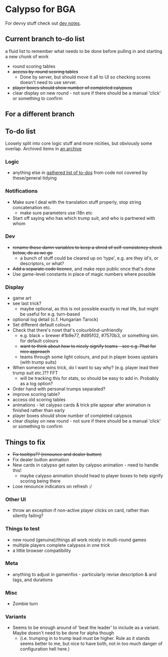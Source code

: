 # Calypso for BGA

For devvy stuff check out [dev notes](misc/dev.md).

## Current branch to-do list

a fluid list to remember what needs to be done before pulling in and starting a new chunk of work

* round scoring tables
* ~~access by-round scoring tables~~
  * Done by server, but should move it all to UI so checking scores doesn't need to use server.
* ~~player boxes should show number of completed calypsos~~
* clear display on new round - not sure if there should be a manual 'click' or something to confirm

## For a different branch

## To-do list

Loosely split into core logic stuff and more nicities, but obviously some overlap. Archived items in [an archive](misc/archive.md)

### Logic

* anything else in [gathered list of to-dos](misc/todo_list) from code not covered by these/general tidying

### Notifications

* Make sure I deal with the translation stuff properly, stop string concatenation etc.
  * make sure parameters use i18n etc
* Start off saying who has which trump suit, and who is partnered with whom

### Dev

* ~~rename those damn variables to keep a shred of self-consistency check below, do as we go~~
  *  a bunch of stuff could be cleared up on 'type', e.g. are they _id's_, or descriptors, or what?
* ~~Add a separate code licence~~, and make repo public once that's done
* Use game-level constants in place of magic numbers where possible

### Display

* game art
* see last trick?
  * maybe optional, as this is not possible exactly in real life, but might be useful for e.g. turn-based
* optional log detail (c.f. Hungarian Tarock)
* Set different default colours
* Check that there's nowt that's colourblind-unfriendly
  * e.g. black + brewer #1b9e77, #d95f02, #7570b3, or something sim. for default colours
  * ~~want to think about how to nicely signify teams - see e.g. Phat for nice approach~~
  * teams through some light colours, and put in player boxes upstairs (with trump suits)
* When someone wins trick, do I want to say why? (e.g. player lead their trump suit etc.)?? FFT
  * will be tracking this for stats, so should be easy to add in. Probably as a log option?
* Order hand with personal trumps separated?
* improve scoring table?
* access old scoring tables
* animations - let calypso cards & trick pile appear after animation is finished rather than early
* player boxes should show number of completed calypsos
* clear display on new round - not sure if there should be a manual 'click' or something to confirm

## Things to fix

* ~~Fix tooltips?? (renounce and dealer button)~~
* Fix dealer button animation
* New cards in calypso get eaten by calypso animation - need to handle this!
  * maybe calypso animation should head to player boxes to help signify scoring being there
* Lose renounce indicators on refresh :/

### Other UI

* throw an exception if non-active player clicks on card, rather than silently failing?

### Things to test

* new round (genuine)/things all work nicely in multi-round games
* multiple players complete calypsos in one trick
* a little browser compatibility

### Meta

* anything to adjust in gameinfos - particularly revise description & and tags, and durations

### Misc

* Zombie turn

### Variants

* Seems to be enough around of 'beat the leader' to include as a variant. Maybe doesn't need to be done for alpha though
  * (i.e. trumping in to trump lead must be higher. Rule as it stands seems better to me, but nice to have both, not in too much danger of configuration hell here.)
